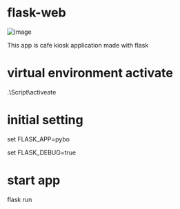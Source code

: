 # flask-web
![image](https://github.com/kimnu-yang/flask-cafe-kiosk/assets/110176543/24857d12-7006-471e-9bb5-05a70fbe271e)

This app is cafe kiosk application made with flask

# virtual environment activate
.\Script\activeate

# initial setting
set FLASK_APP=pybo

set FLASK_DEBUG=true

# start app
flask run
